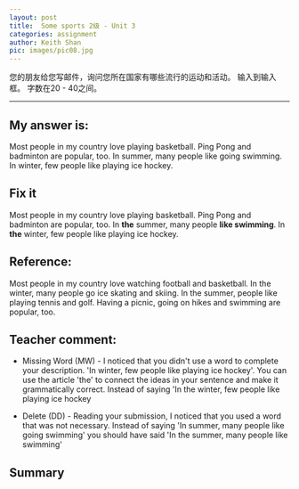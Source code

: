 ```yaml
---
layout: post
title:  Some sports 2级 - Unit 3
categories: assignment
author: Keith Shan
pic: images/pic08.jpg
---
```


您的朋友给您写邮件，询问您所在国家有哪些流行的运动和活动。 输入到输入框。 字数在20 - 40之间。
<!--more-->


---

## My answer is:

Most people in my country love playing basketball. Ping Pong and badminton are popular, too. 
In summer, many people like going swimming. In winter, few people like playing ice hockey.  

## Fix it
Most people in my country love playing basketball. Ping Pong and badminton are popular, too. 
In **the** summer, many people **like  swimming**. In **the** winter, few people like playing ice hockey. 

## Reference:

Most people in my country love watching football and basketball. In the winter, many people go ice skating and skiing. 
In the summer, people like playing tennis and golf. Having a picnic, going on hikes and swimming are popular, too.

## Teacher comment:

- Missing Word (MW) - I noticed that you didn't use a word to complete your description. 
'In winter, few people like playing ice hockey'. You can use the article 'the' to connect the 
ideas in your sentence and make it grammatically correct. Instead of saying 'In the winter, few people like playing ice hockey 

- Delete (DD) - Reading your submission, I noticed that you used a word that was not necessary. 
Instead of saying 'In summer, many people like going swimming' you should have said 'In the summer, many people like swimming'

## Summary




